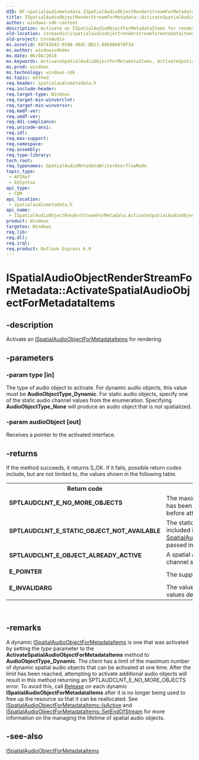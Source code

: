 ```yaml
---
UID: NF:spatialaudiometadata.ISpatialAudioObjectRenderStreamForMetadata.ActivateSpatialAudioObjectForMetadataItems
title: ISpatialAudioObjectRenderStreamForMetadata::ActivateSpatialAudioObjectForMetadataItems
author: windows-sdk-content
description: Activate an ISpatialAudioObjectForMetadataItems for rendering.
old-location: coreaudio\ispatialaudioobjectrenderstreamformetadataitems_activatespatialaudioobjectformetadataitems.htm
old-project: CoreAudio
ms.assetid: A9743D42-659A-404C-BB21-8A5086870F34
ms.author: windowssdkdev
ms.date: 06/04/2018
ms.keywords: ActivateSpatialAudioObjectForMetadataItems, ActivateSpatialAudioObjectForMetadataItems method [Core Audio], ActivateSpatialAudioObjectForMetadataItems method [Core Audio],ISpatialAudioObjectRenderStreamForMetadata interface, ISpatialAudioObjectRenderStreamForMetadata interface [Core Audio],ActivateSpatialAudioObjectForMetadataItems method, ISpatialAudioObjectRenderStreamForMetadata.ActivateSpatialAudioObjectForMetadataItems, ISpatialAudioObjectRenderStreamForMetadata::ActivateSpatialAudioObjectForMetadataItems, coreaudio.ispatialaudioobjectformetadataitems_activatespatialaudioobjectformetadataitems, coreaudio.ispatialaudioobjectrenderstreamformetadataitems_activatespatialaudioobjectformetadataitems, spatialaudiometadata/ISpatialAudioObjectRenderStreamForMetadata::ActivateSpatialAudioObjectForMetadataItems
ms.prod: windows
ms.technology: windows-sdk
ms.topic: method
req.header: spatialaudiometadata.h
req.include-header: 
req.target-type: Windows
req.target-min-winverclnt: 
req.target-min-winversvr: 
req.kmdf-ver: 
req.umdf-ver: 
req.ddi-compliance: 
req.unicode-ansi: 
req.idl: 
req.max-support: 
req.namespace: 
req.assembly: 
req.type-library: 
tech.root: 
req.typenames: SpatialAudioMetadataWriterOverflowMode
topic_type:
 - APIRef
 - kbSyntax
api_type:
 - COM
api_location:
 - spatialaudiometadata.h
api_name:
 - ISpatialAudioObjectRenderStreamForMetadata.ActivateSpatialAudioObjectForMetadataItems
product: Windows
targetos: Windows
req.lib: 
req.dll: 
req.irql: 
req.product: Outlook Express 6.0
---
```


# ISpatialAudioObjectRenderStreamForMetadata::ActivateSpatialAudioObjectForMetadataItems


## -description


Activate an <a href="https://msdn.microsoft.com/4861D2AA-E685-4A72-BE98-6FEEB72ACF67">ISpatialAudioObjectForMetadataItems</a> for rendering. 


## -parameters




### -param type [in]

The type of audio object to activate. For dynamic audio objects, this value must be <b>AudioObjectType_Dynamic</b>. For static audio objects, specify one of the static audio channel values from the enumeration. Specifying <b>AudioObjectType_None</b> will produce an audio object that is not spatialized.


### -param audioObject [out]

Receives a pointer to the activated interface. 


## -returns



If the method succeeds, it returns S_OK. If it fails, possible return codes include, but are not limited to, the values shown in the following table.

<table>
<tr>
<th>Return code</th>
<th>Description</th>
</tr>
<tr>
<td width="40%">
<dl>
<dt><b>SPTLAUDCLNT_E_NO_MORE_OBJECTS</b></dt>
</dl>
</td>
<td width="60%">
The maximum number of simultaneous spatial audio objects has been exceeded. Call <a href="https://msdn.microsoft.com/4b494c6f-f0ee-4c35-ae45-ed956f40dc7a">Release</a> on unused audio objects before attempting to activate additional objects.

</td>
</tr>
<tr>
<td width="40%">
<dl>
<dt><b>SPTLAUDCLNT_E_STATIC_OBJECT_NOT_AVAILABLE</b></dt>
</dl>
</td>
<td width="60%">
The static channel specified in the <i>type</i> parameter was not included in the <b>StaticObjectTypeMask</b> field of the <a href="https://msdn.microsoft.com/5B92F521-537F-4296-B9A7-7EC6985530B3">SpatialAudioObjectRenderStreamForMetadataActivationParams</a> passed into <a href="https://msdn.microsoft.com/CBBB5A62-D342-4FB7-890C-9FE37949CC07">ISpatialAudioClient::ActivateSpatialAudioStream</a>.

</td>
</tr>
<tr>
<td width="40%">
<dl>
<dt><b>SPTLAUDCLNT_E_OBJECT_ALREADY_ACTIVE</b></dt>
</dl>
</td>
<td width="60%">
A spatial audio object has already been activated for the static channel specified in the <i>type</i> parameter.

</td>
</tr>
<tr>
<td width="40%">
<dl>
<dt><b>E_POINTER</b></dt>
</dl>
</td>
<td width="60%">
The supplied pointer is invalid.

</td>
</tr>
<tr>
<td width="40%">
<dl>
<dt><b>E_INVALIDARG</b></dt>
</dl>
</td>
<td width="60%">
The value specified in the <i>type</i> parameter is not one of the values defined by the <a href="https://msdn.microsoft.com/DFFE770F-41C0-4048-A38F-FB96353E9216">AudioObjectType</a> enumeration.

</td>
</tr>
</table>
 




## -remarks



A dynamic <a href="https://msdn.microsoft.com/4861D2AA-E685-4A72-BE98-6FEEB72ACF67">ISpatialAudioObjectForMetadataItems</a> is one that was activated by setting the <i>type</i> parameter to the   <b>ActivateSpatialAudioObjectForMetadataItems</b> method to <b>AudioObjectType_Dynamic</b>. The client has a limit of the maximum number of dynamic spatial audio objects that can be activated at one time. After the limit has been reached, attempting to activate additional audio objects will result in this method returning an SPTLAUDCLNT_E_NO_MORE_OBJECTS error. To avoid this, call <a href="https://msdn.microsoft.com/4b494c6f-f0ee-4c35-ae45-ed956f40dc7a">Release</a> on each dynamic <b>ISpatialAudioObjectForMetadataItems</b> after it is no longer being used to free up the resource so that it can be reallocated. See <a href="https://msdn.microsoft.com/8D957B91-9380-44D5-8AC4-F13FAC375D9F">ISpatialAudioObjectForMetadataItems::IsActive</a>  and <a href="https://msdn.microsoft.com/EF8A5E0D-ED1A-483F-98C6-CE636B4B1162">ISpatialAudioObjectForMetadataItems::SetEndOfStream</a> for more information on the managing the lifetime of spatial audio objects.




## -see-also




<a href="https://msdn.microsoft.com/4861D2AA-E685-4A72-BE98-6FEEB72ACF67">ISpatialAudioObjectForMetadataItems</a>
 

 

